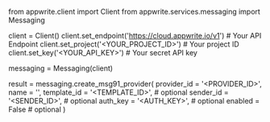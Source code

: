 from appwrite.client import Client
from appwrite.services.messaging import Messaging

client = Client()
client.set_endpoint('https://cloud.appwrite.io/v1') # Your API Endpoint
client.set_project('<YOUR_PROJECT_ID>') # Your project ID
client.set_key('<YOUR_API_KEY>') # Your secret API key

messaging = Messaging(client)

result = messaging.create_msg91_provider(
    provider_id = '<PROVIDER_ID>',
    name = '<NAME>',
    template_id = '<TEMPLATE_ID>', # optional
    sender_id = '<SENDER_ID>', # optional
    auth_key = '<AUTH_KEY>', # optional
    enabled = False # optional
)
